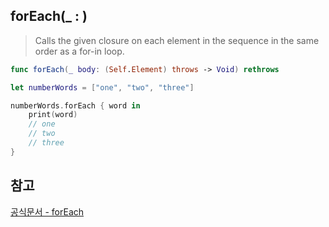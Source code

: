 ## forEach(\_ : )

> Calls the given closure on each element in the sequence in the same order as a for-in loop.

```swift
func forEach(_ body: (Self.Element) throws -> Void) rethrows
```

```swift
let numberWords = ["one", "two", "three"]

numberWords.forEach { word in
    print(word)
    // one
    // two
    // three
}
```

## 참고

[공식문서 - forEach](<https://developer.apple.com/documentation/swift/array/foreach(_:)>)
